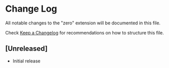# Change Log

All notable changes to the "zero" extension will be documented in this file.

Check [Keep a Changelog](http://keepachangelog.com/) for recommendations on how to structure this file.

## [Unreleased]

- Initial release
